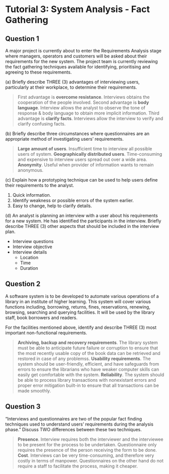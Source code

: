 # Tutorial 3: System Analysis - Fact Gathering

## Question 1

A major project is currently about to enter the Requirements Analysis stage where managers, operators and customers will be asked about their requirements for the new system. The project team is currently reviewing the fact gathering techniques available for identifying, prioritising and agreeing to these requirements.

(a) Briefly describe THREE (3) advantages of interviewing users, particularly at their workplace, to determine their requirements.

> First advantage is **overcome resistance**. Interviews obtains the cooperation of the people involved.
> Second advantage is **body language**. Interview allows the analyst to observe the tone of response & body language to obtain more implicit information.
> Third advantage is **clarify facts**. Interviews allow the interview to verify and clarify confusing facts.

(b) Briefly describe three circumstances where questionnaires are an appropriate method of investigating users’ requirements.

> **Large amount of users**. Insufficient time to interview all possible users of system.
> **Geographically distributed users**. Time-consuming and expensive to interview users spread out over a wide area.
> **Anonymity**. Useful when provider of information wants to remain anonymous.

(c) Explain how a prototyping technique can be used to help users define their requirements to the analyst.

1. Quick information.
2. Identify weakness or possible errors of the system earlier.
3. Easy to change, help to clarify details.

(d) An analyst is planning an interview with a user about his requirements for a new system. He has identified the participants in the interview. Briefly describe THREE (3) other aspects that should be included in the interview plan.

- Interview questions
- Interview objective
- Interview details
  - Location
  - Time
  - Duration

## Question 2

A software system is to be developed to automate various operations of a library in an institute of higher learning. This system will cover various functions including, borrowing, returns, fines, reservations, renewing, browsing, searching and querying facilities. It will be used by the library staff, book borrowers and readers.

For the facilities mentioned above, identify and describe THREE (3) most important non-functional requirements.

> **Archiving, backup and recovery requirements**. The library system must be able to anticipate future failure or corruption to ensure that the most recently usable copy of the book data can be retrieved and restored in case of any problemss.
> **Usability requirements**. The system should be user-friendly, efficient, and have safeguards from errors to ensure the librarians who have weaker computer skills can easily get comfortable with the system.
> **Reliability**. The system should be able to process library transactions with nonexistant errors and proper error mitigation built-in to ensure that all transactions can be made smoothly.

## Question 3

“Interviews and questionnaires are two of the popular fact finding techniques used to understand users’ requirements during the analysis phase.” Discuss TWO differences between these two techniques.

> **Presence**. Interview requires both the interviewer and the interviewee to be present for the process to be undertaken. Questionnaire only requires the presence of the person receiving the form to be done.
> **Cost**. Interviews can be very time-consuming, and therefore very costly in terms of manpower. Questionnaires on the other hand do not require a staff to facilitate the process, making it cheaper.
